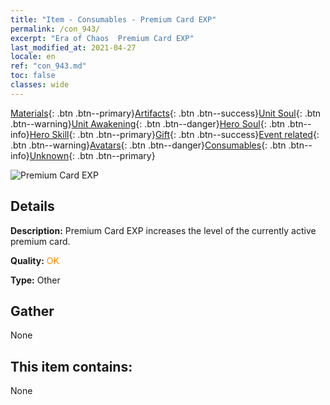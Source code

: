 ```yaml
---
title: "Item - Consumables - Premium Card EXP"
permalink: /con_943/
excerpt: "Era of Chaos  Premium Card EXP"
last_modified_at: 2021-04-27
locale: en
ref: "con_943.md"
toc: false
classes: wide
---
```

 [Materials](/Items/){: .btn .btn--primary}[Artifacts](/Items/Artifacts/){: .btn .btn--success}[Unit Soul](/Items/UnitSoul/){: .btn .btn--warning}[Unit Awakening](/Items/UnitAwakening/){: .btn .btn--danger}[Hero Soul](/Items/HeroSoul/){: .btn .btn--info}[Hero Skill](/Items/HeroSkill/){: .btn .btn--primary}[Gift](/Items/Gift/){: .btn .btn--success}[Event related](/Items/Events/){: .btn .btn--warning}[Avatars](/Items/Avatars/){: .btn .btn--danger}[Consumables](/Items/Consumables/){: .btn .btn--info}[Unknown](/Items/Unknown/){: .btn .btn--primary}

 ![Premium Card EXP](/images/t/i_40035.png)

## Details
 **Description:** Premium Card EXP increases the level of the currently active premium card.

 **Quality:** <span style="color: #FF8C00">OK</span>

 **Type:** Other

## Gather

  None

## This item contains:

  None

